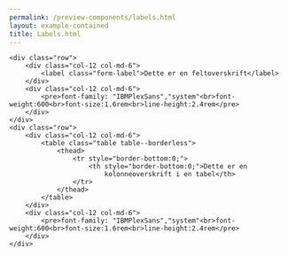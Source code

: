 ```yaml
--- 
permalink: /preview-components/labels.html
layout: example-contained 
title: Labels.html
---
```

<div class="container">

    <div class="row">
        <div class="col-12 col-md-6">
            <label class="form-label">Dette er en feltoverskrift</label>
        </div>
        <div class="col-12 col-md-6">
            <pre>font-family: "IBMPlexSans","system"<br>font-weight:600<br>font-size:1.6rem<br>line-height:2.4rem</pre>
        </div>
    </div>
    <div class="row">
        <div class="col-12 col-md-6">
            <table class="table table--borderless">
                <thead>
                    <tr style="border-bottom:0;">
                        <th style="border-bottom:0;">Dette er en
                            kolonneoverskrift i en tabel</th>
                    </tr>
                </thead>
            </table>
        </div>
        <div class="col-12 col-md-6">
            <pre>font-family: "IBMPlexSans","system"<br>font-weight:600<br>font-size:1.6rem<br>line-height:2.4rem</pre>
        </div>
    </div>
</div>